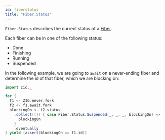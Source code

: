 ```yaml
---
id: fiberstatus
title: "Fiber.Status"
---
```


`Fiber.Status` describes the current status of a [Fiber](fiber.md).

Each fiber can be in one of the following status:
- Done
- Finishing
- Running
- Suspended

In the following example, we are going to `await` on a never-ending fiber and determine the id of that fiber, which we are blocking on:

```scala mdoc:silent
import zio._

for {
  f1 <- ZIO.never.fork
  f2 <- f1.await.fork
  blockingOn <- f2.status
    .collect(()) { case Fiber.Status.Suspended(_, _, _, blockingOn) =>
      blockingOn
    }
    .eventually
} yield (assert(blockingOn == f1.id))
```
